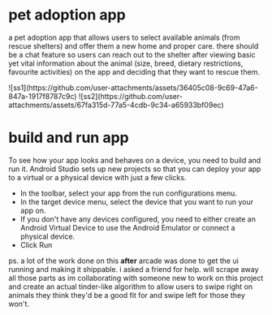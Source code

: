 # pet adoption app
a pet adoption app that allows users to select available animals (from rescue shelters) and offer them a new home and proper care. there should be a chat feature so users can reach out to the shelter after viewing basic yet vital information about the animal (size, breed, dietary restrictions, favourite activities) on the app and deciding that they want to rescue them.

<p>
![ss1](https://github.com/user-attachments/assets/36405c08-9c69-47a6-847a-1917f8787c9c)
![ss2](https://github.com/user-attachments/assets/67fa315d-77a5-4cdb-9c34-a65933bf09ec)
</p>


# build and run app

To see how your app looks and behaves on a device, you need to build and run it. Android Studio sets up new projects so that you can deploy your app to a virtual or a physical device with just a few clicks.
- In the toolbar, select your app from the run configurations menu.
- In the target device menu, select the device that you want to run your app on.
- If you don't have any devices configured, you need to either create an Android Virtual Device to use the Android Emulator or connect a physical device.
- Click Run

ps. a lot of the work done on this **after** arcade was done to get the ui running and making it shippable. i asked a friend for help. will scrape away all those parts as im collaborating with someone new to work on this project and create an actual tinder-like algorithm to allow users to swipe right on animals they think they'd be a good fit for and swipe left for those they won't.

